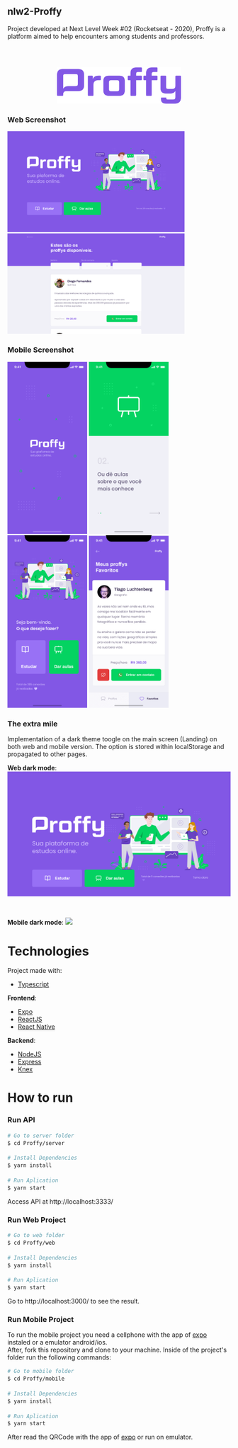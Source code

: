## nlw2-Proffy
Project developed at Next Level Week #02 (Rocketseat - 2020), Proffy is a platform aimed to help encounters among students and professors.

</br></br>

<p align="center">
   <img src="./.github/logo.png" alt="Proffy" width="280"/>
</p>

### Web Screenshot
<div>
   <img src="./.github/web-landing.png" width="400px">
   <img src="./.github/web-list.png" width="400px">
</div>

### Mobile Screenshot
<div>
   <img src="./.github/mobile-splash.png" width="180">
   <img src="./.github/mobile-onboarding.png" width="180">
   <img src="./.github/mobile-home.png" width="180">
   <img src="./.github/mobile-favorites.png" width="180">
</div>

### The extra mile
Implementation of a dark theme toogle on the main screen (Landing) on both web and mobile version. The option is stored within localStorage and propagated to other pages.

**Web dark mode**:
![](./.github/dark-theme-web.gif)

</br>

**Mobile dark mode**:
![](./.github/dark-theme-mobile.gif)

# Technologies
Project made with:
   * [Typescript](https://www.typescriptlang.org/)   

**Frontend**:
   * [Expo](https://expo.io/) 
   * [ReactJS](https://reactjs.org/) 
   * [React Native](https://reactnative.dev/) 

**Backend**:
   * [NodeJS](https://nodejs.org/en/)      
   * [Express](https://expressjs.com/)      
   * [Knex](http://knexjs.org/)      


# How to run

### Run API

```bash
# Go to server folder
$ cd Proffy/server

# Install Dependencies
$ yarn install

# Run Aplication
$ yarn start
```
Access API at http://localhost:3333/

### Run Web Project

```bash
# Go to web folder
$ cd Proffy/web

# Install Dependencies
$ yarn install

# Run Aplication
$ yarn start
```
Go to http://localhost:3000/ to see the result.

### Run Mobile Project
To run the mobile project you need a cellphone with the app of [expo](https://play.google.com/store/apps/details?id=host.exp.exponent) instaled or a emulator android/ios.
<br />
After, fork this repository and clone to your machine. Inside of the project's folder run the following commands:

```bash
# Go to mobile folder
$ cd Proffy/mobile

# Install Dependencies
$ yarn install

# Run Aplication
$ yarn start
```
After read the QRCode with the app of [expo](https://play.google.com/store/apps/details?id=host.exp.exponent) or run on emulator.
